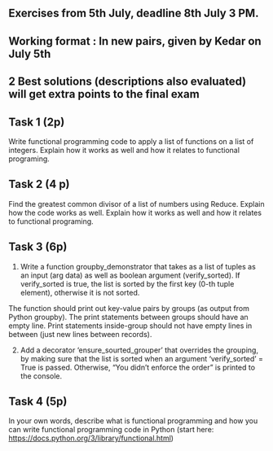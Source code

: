 ## Exercises from 5th July, deadline 8th July 3 PM. 
## Working format : In new pairs, given by Kedar on July 5th


## 2 Best solutions (descriptions also evaluated) will get extra points to the final exam

## Task 1 (2p)

Write functional programming code to apply a list of functions on a list of integers. Explain how it works as well and how it relates to functional programing.

## Task 2 (4 p)

Find the greatest common divisor of a list of numbers using Reduce. Explain how the code works as well. Explain how it works as well and how it relates to functional programing.


## Task 3 (6p)

1. Write a function groupby_demonstrator that takes as a list of tuples as an input (arg data) as well as boolean argument (verify_sorted). If verify_sorted is true, the list is sorted by the first key (0-th tuple element), otherwise it is not sorted.

The function should print out key-value pairs by groups (as output from Python groupby). The print statements between groups should have an empty line. Print statements inside-group should not have empty lines in between (just new lines between records).

2. Add a decorator ‘ensure_sourted_grouper’ that overrides the grouping, by making sure that the list is sorted when an argument ‘verify_sorted’ = True is passed. Otherwise, “You didn’t enforce the order” is printed to the console.

## Task 4 (5p)

In your own words, describe what is functional programming and how you can write functional programming code in Python (start here: https://docs.python.org/3/library/functional.html)


